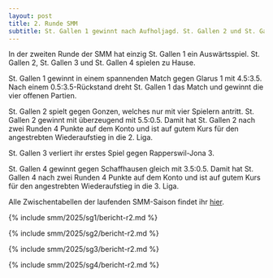 ```yaml
---
layout: post
title: 2. Runde SMM
subtitle: St. Gallen 1 gewinnt nach Aufholjagd. St. Gallen 2 und St. Gallen 4 gewinnen souverän. St. Gallen 3 verliert.
---
```


In der zweiten Runde der SMM hat einzig St. Gallen 1 ein Auswärtsspiel.
St. Gallen 2, St. Gallen 3 und St. Gallen 4 spielen zu Hause.

St. Gallen 1 gewinnt in einem spannenden Match gegen Glarus 1 mit 4.5:3.5.
Nach einem 0.5:3.5-Rückstand dreht St. Gallen 1 das Match und gewinnt die vier offenen Partien.

St. Gallen 2 spielt gegen Gonzen, welches nur mit vier Spielern antritt.
St. Gallen 2 gewinnt mit überzeugend mit 5.5:0.5.
Damit hat St. Gallen 2 nach zwei Runden 4 Punkte auf dem Konto und ist auf gutem Kurs für den angestrebten
Wiederaufstieg in die 2. Liga.

St. Gallen 3 verliert ihr erstes Spiel gegen Rapperswil-Jona 3.

St. Gallen 4 gewinnt gegen Schaffhausen gleich mit 3.5:0.5.
Damit hat St. Gallen 4 nach zwei Runden 4 Punkte auf dem Konto und ist auf gutem Kurs für den angestrebten
Wiederaufstieg in die 3. Liga.

Alle Zwischentabellen der laufenden SMM-Saison findet ihr [hier](/smm/2025/sg1).

{% include smm/2025/sg1/bericht-r2.md %}

{% include smm/2025/sg2/bericht-r2.md %}

{% include smm/2025/sg3/bericht-r2.md %}

{% include smm/2025/sg4/bericht-r2.md %}

<style>
table th, table td:nth-of-type(4) {
    white-space: nowrap;
}
</style>
